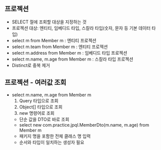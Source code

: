 ## 프로젝션
- SELECT 절에 조회할 대상을 지정하는 것 
- 프로젝션 대상: 엔티티, 임베디드 타입, 스칼라 타입(숫자, 문자 등 기본 데이터 타입)
- select m from Member m : 엔티티 프로젝션
- select m.team from Member m : 엔티티 프로젝션
- select m.address from Member m : 임베디드 타입 프로젝션
- select m.name, m.age from Member m : 스칼라 타입 프로젝션 
- Distinct로 중복 제거
 
## 프로젝션 - 여러값 조회
- select m.name, m.age from Member m
  1. Query 타입으로 조회 
  2. Object[] 타입으로 조회
  3. new 명령어로 조회
    - 단순 값을 DTO로 바로 조회 
    - select new com.practice.jpql.MemberDto(m.name, m.age) from Member m 
    - 패키지 명을 포함한 전체 클래스 명 입력 
    - 순서와 타입이 일치하는 생성자 필요     

